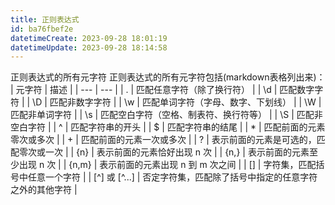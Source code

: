 ```yaml
---
title: 正则表达式
id: ba76fbef2e
datetimeCreate: 2023-09-28 18:01:19
datetimeUpdate: 2023-09-28 18:14:58
---
```


正则表达式的所有元字符
正则表达式的所有元字符包括(markdown表格列出来)：
| 元字符 | 描述 |
| --- | --- |
| . | 匹配任意字符（除了换行符） |
| \d | 匹配数字字符 |
| \D | 匹配非数字字符 |
| \w | 匹配单词字符（字母、数字、下划线） |
| \W | 匹配非单词字符 |
| \s | 匹配空白字符（空格、制表符、换行符等） |
| \S | 匹配非空白字符 |
| ^ | 匹配字符串的开头 |
| $ | 匹配字符串的结尾 |
| * | 匹配前面的元素零次或多次 |
| + | 匹配前面的元素一次或多次 |
| ? | 表示前面的元素是可选的，匹配零次或一次 |
| {n} | 表示前面的元素恰好出现 n 次 |
| {n,} | 表示前面的元素至少出现 n 次 |
| {n,m} | 表示前面的元素出现 n 到 m 次之间 |
| [] | 字符集，匹配括号中任意一个字符 |
| [^] 或 [^...] | 否定字符集，匹配除了括号中指定的任意字符之外的其他字符 |
